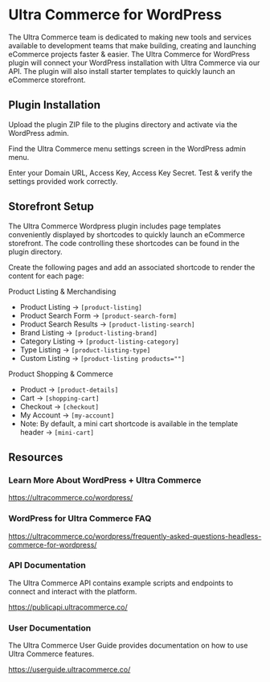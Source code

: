 # Ultra Commerce for WordPress

The Ultra Commerce team is dedicated to making new tools and services available to development teams that make building, creating and launching eCommerce projects faster & easier. The Ultra Commerce for WordPress plugin will connect your WordPress installation with Ultra Commerce via our API. The plugin will also install starter templates to quickly launch an eCommerce storefront.

## Plugin Installation
Upload the plugin ZIP file to the plugins directory and activate via the WordPress admin.

Find the Ultra Commerce menu settings screen in the WordPress admin menu.

Enter your Domain URL, Access Key, Access Key Secret. Test & verify the settings provided work correctly.

## Storefront Setup
The Ultra Commerce Wordpress plugin includes page templates conveniently displayed by shortcodes to quickly launch an eCommerce storefront. The code controlling these shortcodes can be found in the plugin directory.

Create the following pages and add an associated shortcode to render the content for each page:

Product Listing & Merchandising
- Product Listing -> `[product-listing]`
- Product Search Form -> `[product-search-form]`
- Product Search Results -> `[product-listing-search]`
- Brand Listing -> `[product-listing-brand]`
- Category Listing -> `[product-listing-category]`
- Type Listing -> `[product-listing-type]`
- Custom Listing -> `[product-listing products=""]`

Product Shopping & Commerce
- Product -> `[product-details]`
- Cart -> `[shopping-cart]`
- Checkout -> `[checkout]`
- My Account -> `[my-account]`
- Note: By default, a mini cart shortcode is available in the template header → `[mini-cart]`

## Resources

### Learn More About WordPress + Ultra Commerce
https://ultracommerce.co/wordpress/

### WordPress for Ultra Commerce FAQ
https://ultracommerce.co/wordpress/frequently-asked-questions-headless-commerce-for-wordpress/

### API Documentation
The Ultra Commerce API contains example scripts and endpoints to connect and interact with the platform.

https://publicapi.ultracommerce.co/

### User Documentation
The Ultra Commerce User Guide provides documentation on how to use Ultra Commerce features.

https://userguide.ultracommerce.co/
